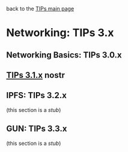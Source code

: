 back to the [TIPs main page](..)

Networking: TIPs 3.x
=====

## Networking Basics: TIPs 3.0.x

## [TIPs 3.1.x](https://github.com/wds4/tapestry-protocol/blob/main/tips/networking/nostr/README.md) nostr

## IPFS: TIPs 3.2.x

(this section is a *stub*)

## GUN: TIPs 3.3.x

(this section is a *stub*)
